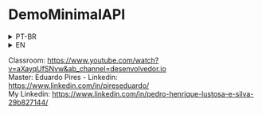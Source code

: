 # DemoMinimalAPI

<details>
<summary>PT-BR</summary>
  
  * O conceito de Minimal API's foi a grande novidade do ASP.NET 6 e implica em práticas bem diferenciadas no desenvolvimento da sua API.
  * CRUD, Autenticação JWT, validação de acesso via claims 
  
  Tecnologia:
  * Csharp
  * .NET 6
  * EntityFrameworkCore
  * JWT
  * SQLServer
  * Swagger
  * Identity
  * Authorization
  * MiniValidation
  * NetDevPack.Identity
  * Visual Studio 2022
  
</details>

<details>
<summary>EN</summary>
  
  * The concept of Minimal API's was a great novelty of ASP.NET 6 and implies very different practices in the development of its API.
  * CRUD, JWT Authentication, access validation via complaints
  
  Technology:
  * Csharp
  * .NET 6
  * EntityFrameworkCore
  * JWT
  * SQL Server
  * agitation
  * Identity
  * Authorization
  * Minivalidation
  * NetDevPack.Identity
  * Visual Studio 2022
</details>

Classroom: https://www.youtube.com/watch?v=aXayqUfSNvw&ab_channel=desenvolvedor.io
<br/>
Master: Eduardo Pires - Linkedin: https://www.linkedin.com/in/pireseduardo/
<br/>
My Linkedin: https://www.linkedin.com/in/pedro-henrique-lustosa-e-silva-29b827144/
